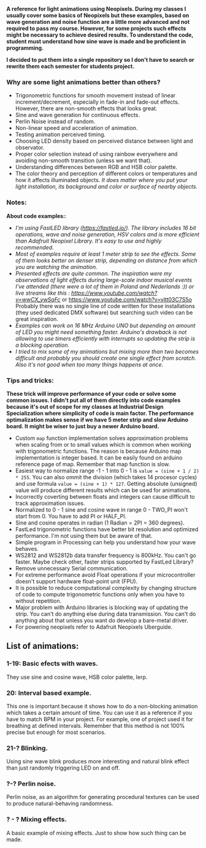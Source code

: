 **A reference for light animations using Neopixels. During my classes I usually cover some basics of Neopixels but these examples, based on wave generation and noise function are a little more advanced and not required to pass my course. However, for some projects such effects might be necessary to achieve desired results. To understand the code, student must understand how sine wave is made and be proficient in programming.**

**I decided to put them into a single repository so I don't have to search or rewrite them each semester for students project.**

### Why are some light animations better than others?
- Trigonometric functions for smooth movement instead of linear increment/decrement, especially in fade-in and fade-out effects. However, there are non-smooth effects that looks great.
- Sine and wave generation for continuous effects.
- Perlin Noise instead of random.
- Non-linear speed and acceleration of animation. 
- Testing animation perceived timing.
- Choosing LED density based on perceived distance between light and observator.
- Proper color selection instead of using rainbow everywhere and avoiding non-smooth transition (unless we want that).
- Understanding differences between RGB and HSB color palette.
- The color theory and perception of different colors or temperatures and how it affects illuminated objects. *It does matter where you put your light installation, its background and color or surface of nearby objects.*

### Notes:
**About code examples:**:
- *I'm using FastLED library (https://fastled.io/). The library includes 16 bit operations, wave and noise generation, HSV colors and is more efficient than Adafruit Neopixel Library. It's easy to use and highly recommended.*
- *Most of examples require at least 1 meter strip to see the effects. Some of them looks better on denser strip, depending on distance from which you are watching the animation.*
- *Presented effects are quite common. The inspiration were my observations of light effects during large-scale indoor musical events I've attended (there were a lot of them in Poland and Nederlands :)) or live streams like this : https://www.youtube.com/watch?v=wwCX_ywSqFc* or https://www.youtube.com/watch?v=vitt03C7S5o Probably there was no single line of code written for these installations (they used dedicated DMX software) but searching such video can be great inspiration.
- *Examples can work on 16 MHz Arduino UNO but depending on amount of LED you might need something faster. Arduino's drawback is not allowing to use timers efficiently with interrupts so updating the strip is a blocking operation.*
- *I tried to mix some of my animations but mixing more than two becomes difficult and probably you should create one single effect from scratch. Also it's not good when too many things happens at once.*

### Tips and tricks:
**These trick will improve performance of your code or solve some common issues. I didn't put all of them directly into code examples because it's out of scope for my classes at Industrial Design Specialization where simplicity of code is main factor. The performance optimalization makes sense if we have 5 meter strip and slow Arduino board. It might be wiser to just buy a newer Arduino board.**
- Custom `map` function implementation solves approximation problems when scaling from or to small values which is common when working with trigonometric functions. The reason is because Arduino map implementation is integer based. It can be easily found on arduino reference page of map. Remember that map function is slow.
- Easiest way to normalize range -1 - 1 into 0 - 1 is `value = (sine + 1 / 2) * 255`. You can also ommit the division (which takes 14 procesor cycles) and use formula `value = (sine + 1) * 127`. Getting absolute (unsigned) value will produce different results which can be used for animations.
- Incorrectly coverting between floats and integers can cause difficult to track approximation issues.
- Normalized to 0 - 1 sine and cosine wave in range 0 - TWO_PI won't start from 0. You have to add PI or HALF_PI.
- Sine and cosine operates in radian (1 Radian = 2PI = 360 degrees).
- FastLed trigonometric functions have better bit resolution and optimized performance. I'm not using them but be aware of that.
- Simple program in Processing can help you understand how your wave behaves.
- WS2812 and WS2812b data transfer frequency is 800kHz. You can't go faster. Maybe check other, faster strips supported by FastLed Library?
- Remove unnecessary Serial communication.
- For extreme performance avoid Float operations if your microcontroller doesn't support hardware float-point unit (FPU).
- It is possible to reduce computational complexity by changing structure of code to compute trigonometric functions only when you have to without repetition.
- Major problem with Arduino libraries is blocking way of updating the strip. You can't do anything else during data transmission. You can't do anything about that unless you want do develop a bare-metal driver.
- For powering neopixels refer to Adafruit Neopixels Uberguide.

## List of animations:

### 1-19: Basic efects with waves.
They use sine and cosine wave, HSB color palette, lerp. 

### 20: Interval based example.
This one is important because it shows how to do a non-blocking animation which takes a certain amount of time. You can use it as a reference if you have to match BPM in your project. For example, one of project used it for breathing at defined intervals. Remember that this method is not 100% precise but enough for most scenarios.

### 21-? Blinking.
Using sine wave blink produces more interesting and natural blink effect than just randomly triggering LED on and off.

### ?-? Perlin noise.
Perlin noise, as an algorithm for generating procedural textures can be used to produce natural-behaving randomness.

### ? - ? Mixing effects.
A basic example of mixing effects. Just to show how such thing can be made. 

<!--
## List of animations:

### Sine wave - Number 0 - 10:
Examples introduce basics of creating color effects with sine waves.


## List of animations:
### Sine wave:
X- **Basic HSB linear rainbow**  for someone who has never seen FastLed library.
X- **Basic HSB rainbow from sine wave** to compare two different kind of rainbows.
X- **White wave fade in and out.**
X- **One color with white sweep**
- **Wave padding** increase or decrease the break between high peaks
?- **HSB rainbow with bloom effect** one sine is controlling hue, another one controls the brightness (opposite direction).
X **Back and forth movement of sine**, moving with another sine.
? **Back and forth movement of sine but slightly moving forward.**
X **Shrink and grow** of single amplitude, centered.
- **Shrink and grow** of moving sine wave.
- **Shrink and grow from wave peak**
- **Shrink and grow from wave peak fragmented** You can define your own amount of pulses or disable movement.
- **Shrink and grow from wave peak fragmented with padding**
- **Snail-like movement**, similar to shrink and grow but moves from tail to head.
X- **Sine wave with linear interpolation between two colours.**
X- **Phase shift with linear interpolation**, switching between two colors at opposite sine wave amplitudes.
- **Scanner effect with sine.**
- **Square wave from sine wave recursion** to generate smooth edges.
X **Fragmented fade-in and fade-out**, instead of fading in and out whole strip it does it fragment by fragment.
- **Sine fading away from center** ????? phase shift na całym

X- fragmented with different phases
- fragmented with sine

single grow to half and then rapid fill

### Perlin noise and random:
- **Random blink** instead of just blinking a randomly chosen LED it creates a single sine pulse gradually fading in and out. To achieve different results you can change its phase, so it can start from peak.
- **Random blink with random spread**, some blinks will appear larger and brighter than others.
- **Random blink and move**, fade in, move, fade out.
- **Random blink triplet** blinks three times with slight movement.
- **Noise liquid**
- **Rust**, it's similar to liquid but it's inversed.
- **Noise movement**
- **Noise movement back and forth**
- **Noise movement with intervals**
- **Double Noise** makes additional bloom effect.
- **Triple noise** bloom and back and forth
- **Noise outer space**, moves from middle toward sides.
- **Noise outer space with intervals**.
- **Different pulses, different speed**

### Mixed effects:
- **Slow and fast fade in of lines**


### Fit into BPM:


---------
*TODO: I should rearrange my sketches and give them proper names.*

- fraction of line (recurrency?), rust, sweep, inversed knightrider, lerp-phase-shift

**Continuous wave:**
- Sine wave basic.
- Sine wave back and forth
- Sine wave with lerp
- Sine wave phase shift with lerp
- Sine wave spread (frequency change)
- Sine wave shrink and grow
- Square wave
- Square wave changing duty cycle
- Square wave via sum of sine waves (for smooth edges).
- Arctan.
- "Knightrider"
- "Snail"
- Sawtooth wave through simple increment.


**Noise and random:**
- Random blink
- Random blink with random spread
- Noise liquid
- Noise outer space
- Rust

**Mixed effects:**
- Sweep: changes the color of noise animation without altering the brightness.
- Scanner: a simple phased overlay.
-->